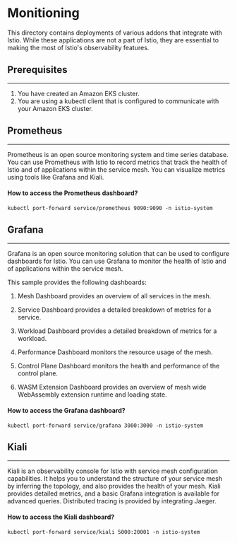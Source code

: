 # Monitioning

This directory contains  deployments of various addons that integrate with Istio. While these applications are not a part of Istio, they are essential to making the most of Istio's observability features.

## Prerequisites
---
1. You have created an Amazon EKS cluster.
2. You are using a kubectl client that is configured to communicate with your Amazon EKS cluster.

## Prometheus
---
Prometheus is an open source monitoring system and time series database. You can use Prometheus with Istio to record metrics that track the health of Istio and of applications within the service mesh. You can visualize metrics using tools like Grafana and Kiali.

#### How to access the Prometheus dashboard?
```
kubectl port-forward service/prometheus 9090:9090 -n istio-system
```

## Grafana
---
Grafana is an open source monitoring solution that can be used to configure dashboards for Istio. You can use Grafana to monitor the health of Istio and of applications within the service mesh.

This sample provides the following dashboards:

1. Mesh Dashboard provides an overview of all services in the mesh.

2. Service Dashboard provides a detailed breakdown of metrics for a service.

3. Workload Dashboard provides a detailed breakdown of metrics for a workload.

4. Performance Dashboard monitors the resource usage of the mesh.

5. Control Plane Dashboard monitors the health and performance of the control plane.

6. WASM Extension Dashboard provides an overview of mesh wide WebAssembly extension runtime and loading state.

#### How to access the Grafana dashboard?
```
kubectl port-forward service/grafana 3000:3000 -n istio-system 
```

## Kiali
---
Kiali is an observability console for Istio with service mesh configuration capabilities. It helps you to understand the structure of your service mesh by inferring the topology, and also provides the health of your mesh. Kiali provides detailed metrics, and a basic Grafana integration is available for advanced queries. Distributed tracing is provided by integrating Jaeger.

#### How to access the Kiali dashboard?
```
kubectl port-forward service/kiali 5000:20001 -n istio-system
```
